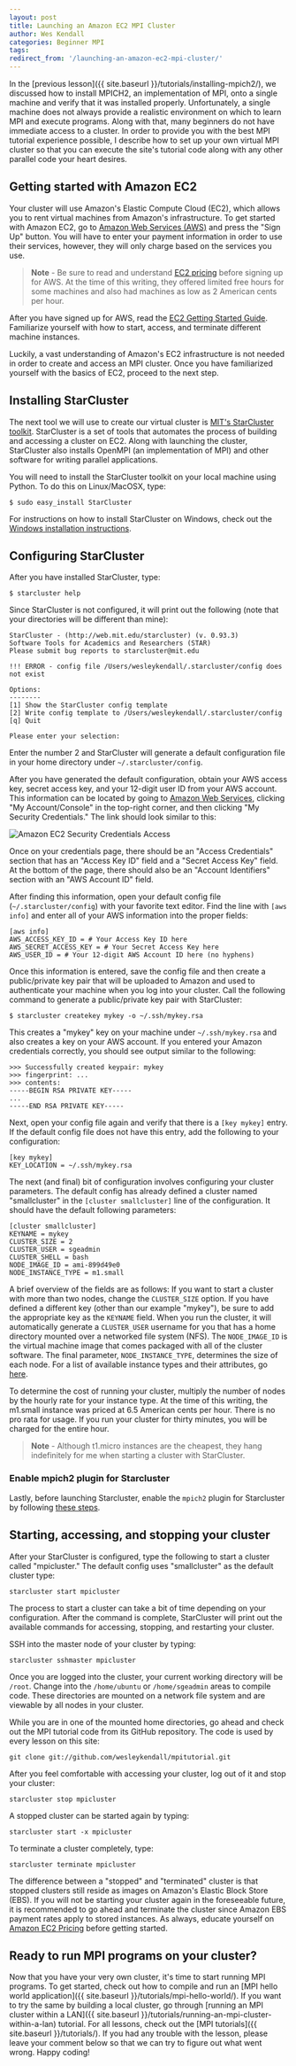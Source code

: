```yaml
---
layout: post
title: Launching an Amazon EC2 MPI Cluster
author: Wes Kendall
categories: Beginner MPI
tags:
redirect_from: '/launching-an-amazon-ec2-mpi-cluster/'
---
```


In the [previous lesson]({{ site.baseurl }}/tutorials/installing-mpich2/), we discussed how to install MPICH2, an implementation of MPI, onto a single machine and verify that it was installed properly. Unfortunately, a single machine does not always provide a realistic environment on which to learn MPI and execute programs. Along with that, many beginners do not have immediate access to a cluster. In order to provide you with the best MPI tutorial experience possible, I describe how to set up your own virtual MPI cluster so that you can execute the site's tutorial code along with any other parallel code your heart desires.

## Getting started with Amazon EC2
Your cluster will use Amazon's Elastic Compute Cloud (EC2), which allows you to rent virtual machines from Amazon's infrastructure. To get started with Amazon EC2, go to [Amazon Web Services (AWS)](http://aws.amazon.com/) and press the "Sign Up" button. You will have to enter your payment information in order to use their services, however, they will only charge based on the services you use.

> **Note** - Be sure to read and understand [EC2 pricing](http://aws.amazon.com/ec2/pricing/) before signing up for AWS. At the time of this writing, they offered limited free hours for some machines and also had machines as low as 2 American cents per hour.

After you have signed up for AWS, read the [EC2 Getting Started Guide](http://docs.amazonwebservices.com/AWSEC2/latest/UserGuide/EC2_GetStarted.html?r=1874). Familiarize yourself with how to start, access, and terminate different machine instances.

Luckily, a vast understanding of Amazon's EC2 infrastructure is not needed in order to create and access an MPI cluster. Once you have familiarized yourself with the basics of EC2, proceed to the next step.

## Installing StarCluster
The next tool we will use to create our virtual cluster is [MIT's StarCluster toolkit](http://star.mit.edu/cluster/). StarCluster is a set of tools that automates the process of building and accessing a cluster on EC2. Along with launching the cluster, StarCluster also installs OpenMPI (an implementation of MPI) and other software for writing parallel applications.

You will need to install the StarCluster toolkit on your local machine using Python. To do this on Linux/MacOSX, type:

```
$ sudo easy_install StarCluster
```

For instructions on how to install StarCluster on Windows, check out the [Windows installation instructions](http://star.mit.edu/cluster/docs/latest/installation.html#installing-on-windows).

## Configuring StarCluster
After you have installed StarCluster, type:

```
$ starcluster help
```

Since StarCluster is not configured, it will print out the following (note that your directories will be different than mine):

```
StarCluster - (http://web.mit.edu/starcluster) (v. 0.93.3)
Software Tools for Academics and Researchers (STAR)
Please submit bug reports to starcluster@mit.edu

!!! ERROR - config file /Users/wesleykendall/.starcluster/config does not exist

Options:
--------
[1] Show the StarCluster config template
[2] Write config template to /Users/wesleykendall/.starcluster/config
[q] Quit

Please enter your selection:
```

Enter the number 2 and StarCluster will generate a default configuration file in your home directory under `~/.starcluster/config`.

After you have generated the default configuration, obtain your AWS access key, secret access key, and your 12-digit user ID from your AWS account. This information can be located by going to [Amazon Web Services](http://aws.amazon.com/), clicking "My Account/Console" in the top-right corner, and then clicking "My Security Credentials." The link should look similar to this:

![Amazon EC2 Security Credentials Access](security_creds.png)

Once on your credentials page, there should be an "Access Credentials" section that has an "Access Key ID" field and a "Secret Access Key" field. At the bottom of the page, there should also be an "Account Identifiers" section with an "AWS Account ID" field.

After finding this information, open your default config file (`~/.starcluster/config`) with your favorite text editor. Find the line with `[aws info]` and enter all of your AWS information into the proper fields:

```
[aws info]
AWS_ACCESS_KEY_ID = # Your Access Key ID here
AWS_SECRET_ACCESS_KEY = # Your Secret Access Key here
AWS_USER_ID = # Your 12-digit AWS Account ID here (no hyphens)
```

Once this information is entered, save the config file and then create a public/private key pair that will be uploaded to Amazon and used to authenticate your machine when you log into your cluster. Call the following command to generate a public/private key pair with StarCluster:

```
$ starcluster createkey mykey -o ~/.ssh/mykey.rsa
```

This creates a "mykey" key on your machine under `~/.ssh/mykey.rsa` and also creates a key on your AWS account. If you entered your Amazon credentials correctly, you should see output similar to the following:

```
>>> Successfully created keypair: mykey
>>> fingerprint: ...
>>> contents:
-----BEGIN RSA PRIVATE KEY-----
...
-----END RSA PRIVATE KEY-----
```

Next, open your config file again and verify that there is a `[key mykey]` entry. If the default config file does not have this entry, add the following to your configuration:

```
[key mykey]
KEY_LOCATION = ~/.ssh/mykey.rsa
```

The next (and final) bit of configuration involves configuring your cluster parameters. The default config has already defined a cluster named "smallcluster" in the `[cluster smallcluster]` line of the configuration. It should have the default following parameters:

```
[cluster smallcluster]
KEYNAME = mykey
CLUSTER_SIZE = 2
CLUSTER_USER = sgeadmin
CLUSTER_SHELL = bash
NODE_IMAGE_ID = ami-899d49e0
NODE_INSTANCE_TYPE = m1.small
```

A brief overview of the fields are as follows: If you want to start a cluster with more than two nodes, change the `CLUSTER_SIZE` option. If you have defined a different key (other than our example "mykey"), be sure to add the appropriate key as the `KEYNAME` field. When you run the cluster, it will automatically generate a `CLUSTER_USER` username for you that has a home directory mounted over a networked file system (NFS). The `NODE_IMAGE_ID` is the virtual machine image that comes packaged with all of the cluster software. The final parameter, `NODE_INSTANCE_TYPE`, determines the size of each node. For a list of available instance types and their attributes, go [here](http://aws.amazon.com/ec2/instance-types/).

To determine the cost of running your cluster, multiply the number of nodes by the hourly rate for your instance type. At the time of this writing, the m1.small instance was priced at 6.5 American cents per hour. There is no pro rata for usage. If you run your cluster for thirty minutes, you will be charged for the entire hour.

> **Note** - Although t1.micro instances are the cheapest, they hang indefinitely for me when starting a cluster with StarCluster.

### Enable mpich2 plugin for Starcluster
Lastly, before launching Starcluster, enable the `mpich2` plugin for Starcluster by following [these steps](http://star.mit.edu/cluster/docs/0.93.3/plugins/mpich2.html).

## Starting, accessing, and stopping your cluster
After your StarCluster is configured, type the following to start a cluster called "mpicluster." The default config uses "smallcluster" as the default cluster type:

```
starcluster start mpicluster
```

The process to start a cluster can take a bit of time depending on your configuration. After the command is complete, StarCluster will print out the available commands for accessing, stopping, and restarting your cluster.

SSH into the master node of your cluster by typing:

```
starcluster sshmaster mpicluster
```

Once you are logged into the cluster, your current working directory will be `/root`. Change into the `/home/ubuntu` or `/home/sgeadmin` areas to compile code. These directories are mounted on a network file system and are viewable by all nodes in your cluster.

While you are in one of the mounted home directories, go ahead and check out the MPI tutorial code from its GitHub repository. The code is used by every lesson on this site:

```
git clone git://github.com/wesleykendall/mpitutorial.git
```

After you feel comfortable with accessing your cluster, log out of it and stop your cluster:

```
starcluster stop mpicluster
```

A stopped cluster can be started again by typing:

```
starcluster start -x mpicluster
```

To terminate a cluster completely, type:

```
starcluster terminate mpicluster
```

The difference between a "stopped" and "terminated" cluster is that stopped clusters still reside as images on Amazon's Elastic Block Store (EBS). If you will not be starting your cluster again in the foreseeable future, it is recommended to go ahead and terminate the cluster since Amazon EBS payment rates apply to stored instances. As always, educate yourself on [Amazon EC2 Pricing](http://aws.amazon.com/ec2/pricing/) before getting started.

## Ready to run MPI programs on your cluster?
Now that you have your very own cluster, it's time to start running MPI programs. To get started, check out how to compile and run an [MPI hello world application]({{ site.baseurl }}/tutorials/mpi-hello-world/). If you want to try the same by building a local cluster, go through [running an MPI cluster within a LAN]({{ site.baseurl }}/tutorials/running-an-mpi-cluster-within-a-lan) tutorial. For all lessons, check out the [MPI tutorials]({{ site.baseurl }}/tutorials/). If you had any trouble with the lesson, please leave your comment below so that we can try to figure out what went wrong. Happy coding!
